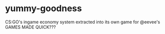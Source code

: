 # yummy-goodness
CS:GO's ingame economy system extracted into its own game for @eevee's GAMES MADE QUICK???
